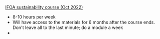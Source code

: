 [IFOA sustainability course (Oct 2022)](notes/IFOA%20sustainability%20course%20(Oct%202022).md)

- 8-10 hours per week 
- Will have access to the materials for 6 months after the course ends. Don't leave all to the last minute; do a module a week 
- 

